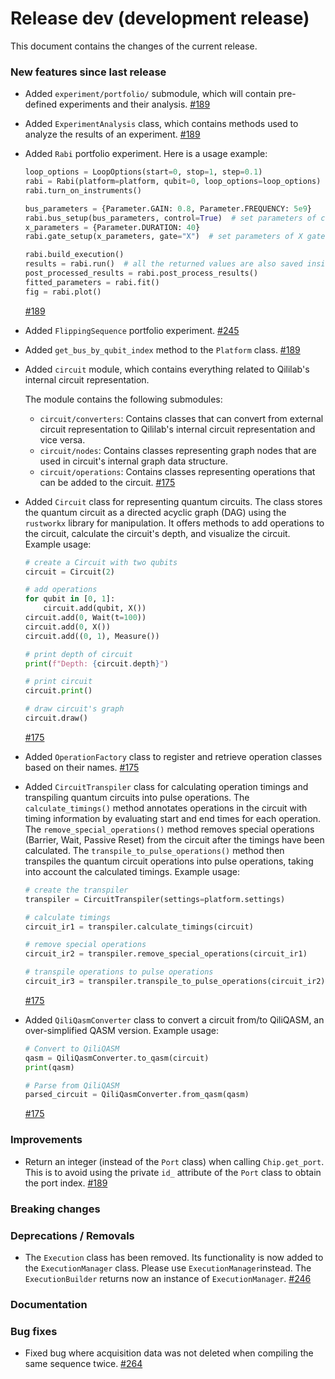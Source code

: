 # Release dev (development release)

This document contains the changes of the current release.

### New features since last release

- Added `experiment/portfolio/` submodule, which will contain pre-defined experiments and their analysis.
  [#189](https://github.com/qilimanjaro-tech/qililab/pull/189)

- Added `ExperimentAnalysis` class, which contains methods used to analyze the results of an experiment.
  [#189](https://github.com/qilimanjaro-tech/qililab/pull/189)

- Added `Rabi` portfolio experiment. Here is a usage example:

  ```python
  loop_options = LoopOptions(start=0, stop=1, step=0.1)
  rabi = Rabi(platform=platform, qubit=0, loop_options=loop_options)
  rabi.turn_on_instruments()

  bus_parameters = {Parameter.GAIN: 0.8, Parameter.FREQUENCY: 5e9}
  rabi.bus_setup(bus_parameters, control=True)  # set parameters of control bus
  x_parameters = {Parameter.DURATION: 40}
  rabi.gate_setup(x_parameters, gate="X")  # set parameters of X gate

  rabi.build_execution()
  results = rabi.run()  # all the returned values are also saved inside the `Rabi` class!
  post_processed_results = rabi.post_process_results()
  fitted_parameters = rabi.fit()
  fig = rabi.plot()
  ```

  [#189](https://github.com/qilimanjaro-tech/qililab/pull/189)

- Added `FlippingSequence` portfolio experiment.
  [#245](https://github.com/qilimanjaro-tech/qililab/pull/245)

- Added `get_bus_by_qubit_index` method to the `Platform` class.
  [#189](https://github.com/qilimanjaro-tech/qililab/pull/189)

- Added `circuit` module, which contains everything related to Qililab's internal circuit representation.

  The module contains the following submodules:

  - `circuit/converters`: Contains classes that can convert from external circuit representation to Qililab's internal circuit representation and vice versa.
  - `circuit/nodes`: Contains classes representing graph nodes that are used in circuit's internal graph data structure.
  - `circuit/operations`: Contains classes representing operations that can be added to the circuit.
    [#175](https://github.com/qilimanjaro-tech/qililab/issues/175)

- Added `Circuit` class for representing quantum circuits. The class stores the quantum circuit as a directed acyclic graph (DAG) using the `rustworkx` library for manipulation. It offers methods to add operations to the circuit, calculate the circuit's depth, and visualize the circuit. Example usage:

  ```python
  # create a Circuit with two qubits
  circuit = Circuit(2)

  # add operations
  for qubit in [0, 1]:
      circuit.add(qubit, X())
  circuit.add(0, Wait(t=100))
  circuit.add(0, X())
  circuit.add((0, 1), Measure())

  # print depth of circuit
  print(f"Depth: {circuit.depth}")

  # print circuit
  circuit.print()

  # draw circuit's graph
  circuit.draw()
  ```

  [#175](https://github.com/qilimanjaro-tech/qililab/issues/175)

- Added `OperationFactory` class to register and retrieve operation classes based on their names.
  [#175](https://github.com/qilimanjaro-tech/qililab/issues/175)

- Added `CircuitTranspiler` class for calculating operation timings and transpiling quantum circuits into pulse operations. The `calculate_timings()` method annotates operations in the circuit with timing information by evaluating start and end times for each operation. The `remove_special_operations()` method removes special operations (Barrier, Wait, Passive Reset) from the circuit after the timings have been calculated. The `transpile_to_pulse_operations()` method then transpiles the quantum circuit operations into pulse operations, taking into account the calculated timings. Example usage:

  ```python
  # create the transpiler
  transpiler = CircuitTranspiler(settings=platform.settings)

  # calculate timings
  circuit_ir1 = transpiler.calculate_timings(circuit)

  # remove special operations
  circuit_ir2 = transpiler.remove_special_operations(circuit_ir1)

  # transpile operations to pulse operations
  circuit_ir3 = transpiler.transpile_to_pulse_operations(circuit_ir2)
  ```

  [#175](https://github.com/qilimanjaro-tech/qililab/issues/175)

- Added `QiliQasmConverter` class to convert a circuit from/to QiliQASM, an over-simplified QASM version. Example usage:

  ```python
  # Convert to QiliQASM
  qasm = QiliQasmConverter.to_qasm(circuit)
  print(qasm)

  # Parse from QiliQASM
  parsed_circuit = QiliQasmConverter.from_qasm(qasm)
  ```

  [#175](https://github.com/qilimanjaro-tech/qililab/issues/175)

### Improvements

- Return an integer (instead of the `Port` class) when calling `Chip.get_port`. This is to avoid using the private
  `id_` attribute of the `Port` class to obtain the port index.
  [#189](https://github.com/qilimanjaro-tech/qililab/pull/189)

### Breaking changes

### Deprecations / Removals

- The `Execution` class has been removed. Its functionality is now added to the `ExecutionManager` class.
  Please use `ExecutionManager`instead. The `ExecutionBuilder` returns now an instance of `ExecutionManager`.
  [#246](https://github.com/qilimanjaro-tech/qililab/pull/246)

### Documentation

### Bug fixes

- Fixed bug where acquisition data was not deleted when compiling the same sequence twice.
  [#264](https://github.com/qilimanjaro-tech/qililab/pull/264)
